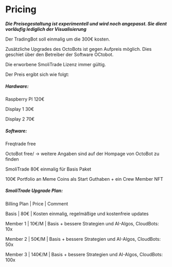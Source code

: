 # Pricing
_**Die Preisegestaltung ist experimentell und wird noch angepasst. Sie dient vorläufig lediglich der Visualisierung**_


Der TradingBot soll einmalig um die 300€ kosten. 

Zusätzliche Upgrades des OctoBots ist gegen Aufpreis möglich. Dies geschiet über den Betreiber der Software OCtobot.

Die erworbene SmoliTrade Lizenz immer gültig. 

Der Preis ergibt sich wie folgt:

##### Hardware:
Raspberry PI     120€

Display 1             30€

Display 2             70€


##### Software:
Freqtrade           free

OctoBot              free/ -> weitere Angaben sind auf der Hompage von OctoBot zu finden

SmoliTrade        80€                 einmalig für Basis Paket


100€                 Portfolio an Meme Coins als Start Guthaben + ein Crew Member NFT


##### SmoliTrade Upgrade Plan:

Billing Plan |   Price  |           Comment

Basis        |     80€  |            Kosten einmalig, regelmäßige und kostenfreie updates

Member 1     |   10€/M  |            Basis + bessere Strategien und AI-Algos, CloudBots: 10x

Member 2     |   50€/M  |            Basis + bessere Strategien und AI-Algos, CloudBots: 50x

Member 3     |  140€/M  |            Basis + bessere Strategien und AI-Algos, CloudBots: 100x

